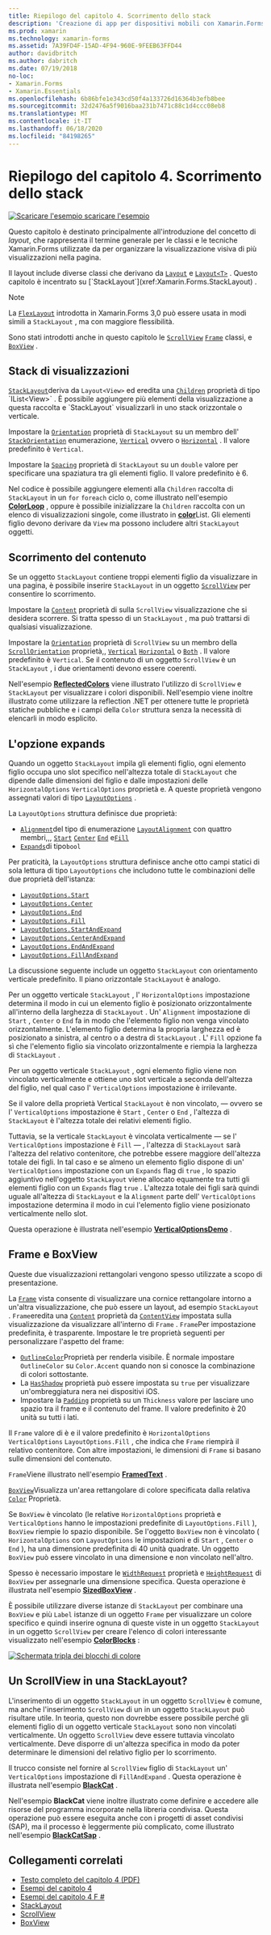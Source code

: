 ```yaml
---
title: Riepilogo del capitolo 4. Scorrimento dello stack
description: 'Creazione di app per dispositivi mobili con Xamarin.Forms : riepilogo del capitolo 4. Scorrimento dello stack'
ms.prod: xamarin
ms.technology: xamarin-forms
ms.assetid: 7A39FD4F-15AD-4F94-960E-9FEEB63FFD44
author: davidbritch
ms.author: dabritch
ms.date: 07/19/2018
no-loc:
- Xamarin.Forms
- Xamarin.Essentials
ms.openlocfilehash: 6b86bfe1e343cd50f4a133726d16364b3efb8bee
ms.sourcegitcommit: 32d2476a5f9016baa231b7471c88c1d4ccc08eb8
ms.translationtype: MT
ms.contentlocale: it-IT
ms.lasthandoff: 06/18/2020
ms.locfileid: "84198265"
---
```

# <a name="summary-of-chapter-4-scrolling-the-stack"></a>Riepilogo del capitolo 4. Scorrimento dello stack

[![Scaricare ](~/media/shared/download.png) l'esempio scaricare l'esempio](https://github.com/xamarin/xamarin-forms-book-samples/tree/master/Chapter04)

Questo capitolo è destinato principalmente all'introduzione del concetto di *layout*, che rappresenta il termine generale per le classi e le tecniche Xamarin.Forms utilizzate da per organizzare la visualizzazione visiva di più visualizzazioni nella pagina.

Il layout include diverse classi che derivano da [`Layout`](xref:Xamarin.Forms.Layout) e [`Layout<T>`](xref:Xamarin.Forms.Layout`1) . Questo capitolo è incentrato su [`StackLayout`](xref:Xamarin.Forms.StackLayout) .

> [!NOTE]
> La [`FlexLayout`](~/xamarin-forms/user-interface/layouts/flex-layout.md) introdotta in Xamarin.Forms 3,0 può essere usata in modi simili a `StackLayout` , ma con maggiore flessibilità.

Sono stati introdotti anche in questo capitolo le [`ScrollView`](xref:Xamarin.Forms.ScrollView) [`Frame`](xref:Xamarin.Forms.Frame) classi, e [`BoxView`](xref:Xamarin.Forms.BoxView) .

## <a name="stacks-of-views"></a>Stack di visualizzazioni

[`StackLayout`](xref:Xamarin.Forms.StackLayout)deriva da `Layout<View>` ed eredita una [`Children`](xref:Xamarin.Forms.Layout`1) proprietà di tipo `IList<View>` . È possibile aggiungere più elementi della visualizzazione a questa raccolta e `StackLayout` visualizzarli in uno stack orizzontale o verticale.

Impostare la [`Orientation`](xref:Xamarin.Forms.StackLayout.Orientation) proprietà di `StackLayout` su un membro dell' [`StackOrientation`](xref:Xamarin.Forms.StackOrientation) enumerazione, [`Vertical`](xref:Xamarin.Forms.StackOrientation.Vertical) ovvero o [`Horizontal`](xref:Xamarin.Forms.StackOrientation.Horizontal) . Il valore predefinito è `Vertical`.

Impostare la [`Spacing`](xref:Xamarin.Forms.StackLayout.Spacing) proprietà di `StackLayout` su un `double` valore per specificare una spaziatura tra gli elementi figlio. Il valore predefinito è 6.

Nel codice è possibile aggiungere elementi alla `Children` raccolta di `StackLayout` in un `for` `foreach` ciclo o, come illustrato nell'esempio [**ColorLoop**](https://github.com/xamarin/xamarin-forms-book-samples/tree/master/Chapter04/ColorLoop) , oppure è possibile inizializzare la `Children` raccolta con un elenco di visualizzazioni singole, come illustrato in [**color**](https://github.com/xamarin/xamarin-forms-book-samples/tree/master/Chapter04/ColorList)List. Gli elementi figlio devono derivare da `View` ma possono includere altri `StackLayout` oggetti.

## <a name="scrolling-content"></a>Scorrimento del contenuto

Se un oggetto `StackLayout` contiene troppi elementi figlio da visualizzare in una pagina, è possibile inserire `StackLayout` in un oggetto [`ScrollView`](xref:Xamarin.Forms.ScrollView) per consentire lo scorrimento.

Impostare la [`Content`](xref:Xamarin.Forms.ScrollView.Content) proprietà di sulla `ScrollView` visualizzazione che si desidera scorrere. Si tratta spesso di un `StackLayout` , ma può trattarsi di qualsiasi visualizzazione.

Impostare la [`Orientation`](xref:Xamarin.Forms.ScrollView.Orientation) proprietà di `ScrollView` su un membro della [`ScrollOrientation`](xref:Xamarin.Forms.ScrollOrientation) proprietà,, [`Vertical`](xref:Xamarin.Forms.ScrollOrientation.Vertical) [`Horizontal`](xref:Xamarin.Forms.ScrollOrientation.Horizontal) o [`Both`](xref:Xamarin.Forms.ScrollOrientation.Both) . Il valore predefinito è `Vertical`. Se il contenuto di un oggetto `ScrollView` è un `StackLayout` , i due orientamenti devono essere coerenti.

Nell'esempio [**ReflectedColors**](https://github.com/xamarin/xamarin-forms-book-samples/tree/master/Chapter04/ReflectedColors) viene illustrato l'utilizzo di `ScrollView` e `StackLayout` per visualizzare i colori disponibili. Nell'esempio viene inoltre illustrato come utilizzare la reflection .NET per ottenere tutte le proprietà statiche pubbliche e i campi della `Color` struttura senza la necessità di elencarli in modo esplicito.

## <a name="the-expands-option"></a>L'opzione expands

Quando un oggetto `StackLayout` impila gli elementi figlio, ogni elemento figlio occupa uno slot specifico nell'altezza totale di `StackLayout` che dipende dalle dimensioni del figlio e dalle impostazioni delle `HorizontalOptions` `VerticalOptions` proprietà e. A queste proprietà vengono assegnati valori di tipo [`LayoutOptions`](xref:Xamarin.Forms.LayoutOptions) .

La `LayoutOptions` struttura definisce due proprietà:

- [`Alignment`](xref:Xamarin.Forms.LayoutOptions.Alignment)del tipo di enumerazione [`LayoutAlignment`](xref:Xamarin.Forms.LayoutAlignment) con quattro membri,,, [`Start`](xref:Xamarin.Forms.LayoutAlignment.Start) [`Center`](xref:Xamarin.Forms.LayoutAlignment.Center) [`End`](xref:Xamarin.Forms.LayoutAlignment.End) e[`Fill`](xref:Xamarin.Forms.LayoutAlignment.Fill)
- [`Expands`](xref:Xamarin.Forms.LayoutOptions.Expands)di tipo`bool`

Per praticità, la `LayoutOptions` struttura definisce anche otto campi statici di sola lettura di tipo `LayoutOptions` che includono tutte le combinazioni delle due proprietà dell'istanza:

- [`LayoutOptions.Start`](xref:Xamarin.Forms.LayoutOptions.Start)
- [`LayoutOptions.Center`](xref:Xamarin.Forms.LayoutOptions.Center)
- [`LayoutOptions.End`](xref:Xamarin.Forms.LayoutOptions.End)
- [`LayoutOptions.Fill`](xref:Xamarin.Forms.LayoutOptions.Fill)
- [`LayoutOptions.StartAndExpand`](xref:Xamarin.Forms.LayoutOptions.StartAndExpand)
- [`LayoutOptions.CenterAndExpand`](xref:Xamarin.Forms.LayoutOptions.CenterAndExpand)
- [`LayoutOptions.EndAndExpand`](xref:Xamarin.Forms.LayoutOptions.EndAndExpand)
- [`LayoutOptions.FillAndExpand`](xref:Xamarin.Forms.LayoutOptions.FillAndExpand)

La discussione seguente include un oggetto `StackLayout` con orientamento verticale predefinito. Il piano orizzontale `StackLayout` è analogo.

Per un oggetto verticale `StackLayout` , l' `HorizontalOptions` impostazione determina il modo in cui un elemento figlio è posizionato orizzontalmente all'interno della larghezza di `StackLayout` . Un' `Alignment` impostazione di `Start` , `Center` o `End` fa in modo che l'elemento figlio non venga vincolato orizzontalmente. L'elemento figlio determina la propria larghezza ed è posizionato a sinistra, al centro o a destra di `StackLayout` . L' `Fill` opzione fa sì che l'elemento figlio sia vincolato orizzontalmente e riempia la larghezza di `StackLayout` .

Per un oggetto verticale `StackLayout` , ogni elemento figlio viene non vincolato verticalmente e ottiene uno slot verticale a seconda dell'altezza del figlio, nel qual caso l' `VerticalOptions` impostazione è irrilevante.

Se il valore della proprietà Vertical `StackLayout` è non vincolato, &mdash; ovvero se l' `VerticalOptions` impostazione è `Start` , `Center` o `End` , l'altezza di `StackLayout` è l'altezza totale dei relativi elementi figlio.

Tuttavia, se la verticale `StackLayout` è vincolata verticalmente &mdash; se l' `VerticalOptions` impostazione è `Fill` &mdash; , l'altezza di `StackLayout` sarà l'altezza del relativo contenitore, che potrebbe essere maggiore dell'altezza totale dei figli. In tal caso e se almeno un elemento figlio dispone di un' `VerticalOptions` impostazione con un `Expands` flag di `true` , lo spazio aggiuntivo nell'oggetto `StackLayout` viene allocato equamente tra tutti gli elementi figlio con un `Expands` flag `true` . L'altezza totale dei figli sarà quindi uguale all'altezza di `StackLayout` e la `Alignment` parte dell' `VerticalOptions` impostazione determina il modo in cui l'elemento figlio viene posizionato verticalmente nello slot.

Questa operazione è illustrata nell'esempio [**VerticalOptionsDemo**](https://github.com/xamarin/xamarin-forms-book-samples/tree/master/Chapter04/VerticalOptionsDemo) .

## <a name="frame-and-boxview"></a>Frame e BoxView

Queste due visualizzazioni rettangolari vengono spesso utilizzate a scopo di presentazione.

La [`Frame`](xref:Xamarin.Forms.Frame) vista consente di visualizzare una cornice rettangolare intorno a un'altra visualizzazione, che può essere un layout, ad esempio `StackLayout` . `Frame`eredita una [`Content`](xref:Xamarin.Forms.ContentView.Content) proprietà da [`ContentView`](xref:Xamarin.Forms.ContentView) impostata sulla visualizzazione da visualizzare all'interno di `Frame` . `Frame`Per impostazione predefinita, è trasparente. Impostare le tre proprietà seguenti per personalizzare l'aspetto del frame:

- [`OutlineColor`](xref:Xamarin.Forms.Frame.OutlineColor)Proprietà per renderla visibile. È normale impostare `OutlineColor` su `Color.Accent` quando non si conosce la combinazione di colori sottostante.
- La [`HasShadow`](xref:Xamarin.Forms.Frame.HasShadow) proprietà può essere impostata su `true` per visualizzare un'ombreggiatura nera nei dispositivi iOS.
- Impostare la [`Padding`](xref:Xamarin.Forms.Layout.Padding) proprietà su un `Thickness` valore per lasciare uno spazio tra il frame e il contenuto del frame. Il valore predefinito è 20 unità su tutti i lati.

Il `Frame` valore di è e il valore predefinito è `HorizontalOptions` `VerticalOptions` `LayoutOptions.Fill` , che indica che `Frame` riempirà il relativo contenitore. Con altre impostazioni, le dimensioni di `Frame` si basano sulle dimensioni del contenuto.

`Frame`Viene illustrato nell'esempio [**FramedText**](https://github.com/xamarin/xamarin-forms-book-samples/tree/master/Chapter04/FramedText) .

[`BoxView`](xref:Xamarin.Forms.BoxView)Visualizza un'area rettangolare di colore specificata dalla relativa [`Color`](xref:Xamarin.Forms.BoxView.Color) Proprietà.

Se `BoxView` è vincolato (le relative `HorizontalOptions` proprietà e `VerticalOptions` hanno le impostazioni predefinite di `LayoutOptions.Fill` ), `BoxView` riempie lo spazio disponibile. Se l'oggetto `BoxView` non è vincolato ( `HorizontalOptions` con `LayoutOptions` le impostazioni e di `Start` , `Center` o `End` ), ha una dimensione predefinita di 40 unità quadrate. Un oggetto `BoxView` può essere vincolato in una dimensione e non vincolato nell'altro.

Spesso è necessario impostare le [`WidthRequest`](xref:Xamarin.Forms.VisualElement.WidthRequest) proprietà e [`HeightRequest`](xref:Xamarin.Forms.VisualElement.HeightRequest) di `BoxView` per assegnarle una dimensione specifica. Questa operazione è illustrata nell'esempio [**SizedBoxView**](https://github.com/xamarin/xamarin-forms-book-samples/tree/master/Chapter04/SizedBoxView) .

È possibile utilizzare diverse istanze di `StackLayout` per combinare una `BoxView` e più `Label` istanze di un oggetto `Frame` per visualizzare un colore specifico e quindi inserire ognuna di queste viste in un oggetto `StackLayout` in un oggetto `ScrollView` per creare l'elenco di colori interessante visualizzato nell'esempio [**ColorBlocks**](https://github.com/xamarin/xamarin-forms-book-samples/tree/master/Chapter04/ColorBlocks) :

[![Schermata tripla dei blocchi di colore](images/ch04fg11-small.png "Elenco di colori")](images/ch04fg11-large.png#lightbox "Elenco di colori")

## <a name="a-scrollview-in-a-stacklayout"></a>Un ScrollView in una StackLayout?

L'inserimento di un oggetto `StackLayout` in un oggetto `ScrollView` è comune, ma anche l'inserimento `ScrollView` di un in un oggetto `StackLayout` può risultare utile. In teoria, questo non dovrebbe essere possibile perché gli elementi figlio di un oggetto verticale `StackLayout` sono non vincolati verticalmente. Un oggetto `ScrollView` deve essere tuttavia vincolato verticalmente. Deve disporre di un'altezza specifica in modo da poter determinare le dimensioni del relativo figlio per lo scorrimento.

Il trucco consiste nel fornire al `ScrollView` figlio di `StackLayout` un' `VerticalOptions` impostazione di `FillAndExpand` . Questa operazione è illustrata nell'esempio [**BlackCat**](https://github.com/xamarin/xamarin-forms-book-samples/tree/master/Chapter04/BlackCat) .

Nell'esempio **BlackCat** viene inoltre illustrato come definire e accedere alle risorse del programma incorporate nella libreria condivisa. Questa operazione può essere eseguita anche con i progetti di asset condivisi (SAP), ma il processo è leggermente più complicato, come illustrato nell'esempio [**BlackCatSap**](https://github.com/xamarin/xamarin-forms-book-samples/tree/master/Chapter04/BlackCatSap) .

## <a name="related-links"></a>Collegamenti correlati

- [Testo completo del capitolo 4 (PDF)](https://download.xamarin.com/developer/xamarin-forms-book/XamarinFormsBook-Ch04-Apr2016.pdf)
- [Esempi del capitolo 4](https://github.com/xamarin/xamarin-forms-book-samples/tree/master/Chapter04)
- [Esempi del capitolo 4 F #](https://github.com/xamarin/xamarin-forms-book-samples/tree/master/Chapter04/FS)
- [StackLayout](~/xamarin-forms/user-interface/layouts/stacklayout.md)
- [ScrollView](~/xamarin-forms/user-interface/layouts/scrollview.md)
- [BoxView](~/xamarin-forms/user-interface/boxview.md)
